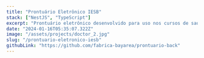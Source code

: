 ```yaml
---
title: "Prontuário Eletrônico IESB"
stack: ["NestJS", "TypeScript"]
excerpt: "Prontuário eletrônico desenvolvido para uso nos cursos de saúde do Instituto de Educação Superior de Brasília."
date: "2024-01-16T05:35:07.322Z"
image: "/assets/projects/doctor_2.jpg"
slug: "/prontuario-eletronico-iesb"
githubLink: "https://github.com/fabrica-bayarea/prontuario-back"
---
```

